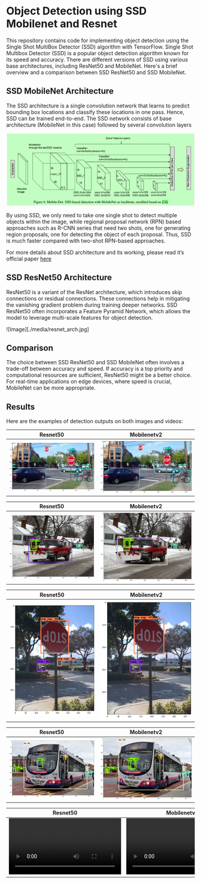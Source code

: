 # Object Detection using SSD Mobilenet and Resnet
This repository contains code for implementing object detection using the Single Shot MultiBox Detector (SSD) algorithm with TensorFlow. Single Shot Multibox Detector (SSD) is a popular object detection algorithm known for its speed and accuracy. There are different versions of SSD using various base architectures, including ResNet50 and MobileNet. Here's a brief overview and a comparison between SSD ResNet50 and SSD MobileNet.

## SSD MobileNet Architecture
The SSD architecture is a single convolution network that learns to predict bounding box locations and classify these locations in one pass. Hence, SSD can be trained end-to-end. The SSD network consists of base architecture (MobileNet in this case) followed by several convolution layers

![Architecture](./media/arch.png)

By using SSD, we only need to take one single shot to detect multiple objects within the image, while regional proposal network (RPN) based approaches such as R-CNN series that need two shots, one for generating region proposals, one for detecting the object of each proposal. Thus, SSD is much faster compared with two-shot RPN-based approaches.

For more details about SSD architecture and its working, please read it’s official paper [here](https://arxiv.org/pdf/1512.02325.pdf)

## SSD ResNet50 Architecture
ResNet50 is a variant of the ResNet architecture, which introduces skip connections or residual connections. These connections help in mitigating the vanishing gradient problem during training deeper networks. SSD ResNet50 often incorporates a Feature Pyramid Network, which allows the model to leverage multi-scale features for object detection.

![Image][./media/resnet_arch.jpg]

## Comparison
The choice between SSD ResNet50 and SSD MobileNet often involves a trade-off between accuracy and speed. If accuracy is a top priority and computational resources are sufficient, ResNet50 might be a better choice. For real-time applications on edge devices, where speed is crucial, MobileNet can be more appropriate.

## Results
Here are the examples of detection outputs on both images and videos:

| Resnet50                              | Mobilenetv2                                   |
| -----------------------------------   | -----------------------------------           |
| ![Resnet](./media/result_resnet_1.png)| ![Mobilenet](./media/result_mobilenet_1.png)  |


| Resnet50                              | Mobilenetv2                                   |
| -----------------------------------   | -----------------------------------           |
| ![Resnet](./media/result_resnet_2.png)| ![Mobilenet](./media/result_mobilenet_2.png)  |


| Resnet50                              | Mobilenetv2                                   |
| -----------------------------------   | -----------------------------------           |
| ![Resnet](./media/result_resnet_3.png)| ![Mobilenet](./media/result_mobilenet_3.png)  |



| Resnet50                              | Mobilenetv2                                   |
| -----------------------------------   | -----------------------------------           |
| ![Resnet](./media/result_resnet_4.png)| ![Mobilenet](./media/result_mobilenet_4.png)  |


| Resnet50                              | Mobilenetv2                                   |
| -----------------------------------   | -----------------------------------           |
| ![Resnet](./media/driving_resnet.mp4) | ![Mobilenet](./media/driving_mobilenet.mp4)  |

